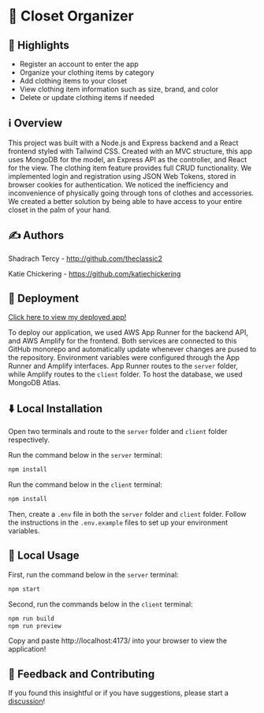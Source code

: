 # 👕 Closet Organizer


## 🌟 Highlights

- Register an account to enter the app
- Organize your clothing items by category
- Add clothing items to your closet
- View clothing item information such as size, brand, and color
- Delete or update clothing items if needed


## ℹ️ Overview

This project was built with a Node.js and Express backend and a React frontend styled with Tailwind CSS. Created with an MVC structure, this app uses MongoDB for the model, an Express API as the controller, and React for the view. The clothing item feature provides full CRUD functionality. We implemented login and registration using JSON Web Tokens, stored in browser cookies for authentication. We noticed the inefficiency and inconvenience of physically going through tons of clothes and accessories. We created a better solution by being able to have access to your entire closet in the palm of your hand.


## ✍️ Authors

Shadrach Tercy - http://github.com/theclassic2

Katie Chickering - https://github.com/katiechickering


## 🛜 Deployment

[Click here to view my deployed app!](https://main.dsrw9hnagm1lz.amplifyapp.com/)

To deploy our application, we used AWS App Runner for the backend API, and AWS Amplify for the frontend. Both services are connected to this GitHub monorepo and automatically update whenever changes are pused to the repository. Environment variables were configured through the App Runner and Amplify interfaces. App Runner routes to the `server` folder, while Amplify routes to the `client` folder. To host the database, we used MongoDB Atlas.


## ⬇️ Local Installation

Open two terminals and route to the `server` folder and `client` folder respectively.

Run the command below in the `server` terminal:
```bash
npm install
```

Run the command below in the `client` terminal:
```bash
npm install
```

Then, create a `.env` file in both the `server` folder and `client` folder. Follow the instructions in the `.env.example` files to set up your environment variables.


## 🚀 Local Usage

First, run the command below in the `server` terminal:
```bash
npm start
```

Second, run the commands below in the `client` terminal:
```bash
npm run build
npm run preview
```

Copy and paste http://localhost:4173/ into your browser to view the application!


## 💭 Feedback and Contributing

If you found this insightful or if you have suggestions, please start a [discussion](https://github.com/katiechickering/closet-organizer/discussions/11)!